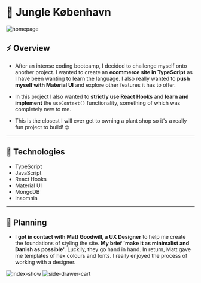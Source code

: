 # :herb: Jungle København

![homepage](https://i.ibb.co/mbdTqDJ/Screenshot-2020-10-26-at-17-35-00.png)

## :zap: Overview

- After an intense coding bootcamp, I decided to challenge myself onto another project. I wanted to create an **ecommerce site in TypeScript** as I have been wanting to learn the language. I also really wanted to **push myself with Material UI** and explore other features it has to offer.

- In this project I also wanted to **strictly use React Hooks** and **learn and implement** the `useContext()` functionality, something of which was completely new to me.

- This is the closest I will ever get to owning a plant shop so it's a really fun project to build! :nerd_face:

---

## :abacus: Technologies

- TypeScript
- JavaScript
- React Hooks
- Material UI
- MongoDB
- Insomnia

---

## :microscope: Planning

- I **got in contact with Matt Goodwill, a UX Designer** to help me create the foundations of styling the site. **My brief 'make it as minimalist and Danish as possible'.** Luckily, they go hand in hand. In return, Matt gave me templates of hex colours and fonts. I really enjoyed the process of working with a designer.

![index-show](https://i.ibb.co/7bVTcqN/Screenshot-2020-10-26-at-17-35-21.png)
![side-drawer-cart](https://i.ibb.co/h7ZBgw2/Screenshot-2020-10-26-at-17-35-49.png)
